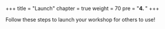 +++
title = "Launch"
chapter = true
weight = 70
pre = "<b>4. </b>"
+++

Follow these steps to launch your workshop for others to use! 
